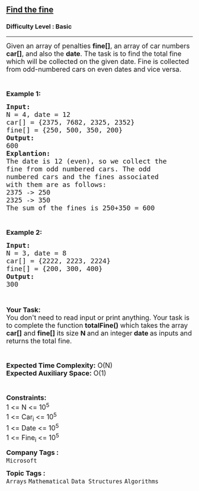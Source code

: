 <h2><a href="https://practice.geeksforgeeks.org/problems/find-the-fine4353/1?page=1&difficulty[]=-1&category[]=Mathematical&sortBy=difficulty">Find the fine</a></h2><h3>Difficulty Level : Basic</h3><hr><div class="problems_problem_content__Xm_eO"><p><span style="font-size:18px">Given an array of penalties <strong>fine[]</strong>, an array of car numbers <strong>car[]</strong>, and also the <strong>date</strong>. The task is to find the total fine which will be collected on the given date. Fine is collected from odd-numbered cars on even dates and vice versa.</span></p>

<p>&nbsp;</p>

<p><span style="font-size:18px"><strong>Example 1:</strong></span></p>

<pre><span style="font-size:18px"><strong>Input:</strong>
N = 4, date = 12
car[] = {2375, 7682, 2325, 2352}
fine[] = {250, 500, 350, 200}
<strong>Output:</strong>
600
<strong>Explantion:</strong>
The date is 12 (even), so we collect the
fine from odd numbered cars. The odd
numbered cars and the fines associated
with them are as follows:
2375 -&gt; 250
2325 -&gt; 350
The sum of the fines is 250+350 = 600</span></pre>

<p>&nbsp;</p>

<p><span style="font-size:18px"><strong>Example 2:</strong></span></p>

<pre><span style="font-size:18px"><strong>Input:</strong>
N = 3, date = 8
car[] = {2222, 2223, 2224}
fine[] = {200, 300, 400}
<strong>Output:</strong>
300</span></pre>

<p><br>
<br>
<span style="font-size:18px"><strong>Your Task:&nbsp;&nbsp;</strong><br>
You don't need to read input or print anything. Your task is to complete the function&nbsp;<strong>totalFine()</strong>&nbsp;which takes the array <strong>car[]</strong> and <strong>fine[]</strong> its size <strong>N</strong><strong> </strong>and an integer<strong> date </strong>as inputs and returns the total fine.</span></p>

<p>&nbsp;</p>

<p><span style="font-size:18px"><strong>Expected Time Complexity:</strong> O(N)<br>
<strong>Expected Auxiliary Space:</strong> O(1)</span></p>

<p>&nbsp;</p>

<p><span style="font-size:18px"><strong>Constraints:</strong><br>
1 &lt;= N &lt;= 10<sup>5</sup><br>
1 &lt;= Car<sub>i</sub> &lt;= 10<sup>5</sup><br>
1 &lt;= Date &lt;= 10<sup>5</sup><br>
1 &lt;= Fine<sub>i</sub> &lt;= 10<sup>5</sup></span></p>
</div><p><span style=font-size:18px><strong>Company Tags : </strong><br><code>Microsoft</code>&nbsp;<br><p><span style=font-size:18px><strong>Topic Tags : </strong><br><code>Arrays</code>&nbsp;<code>Mathematical</code>&nbsp;<code>Data Structures</code>&nbsp;<code>Algorithms</code>&nbsp;